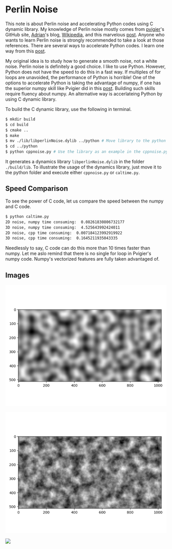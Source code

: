 # Perlin Noise

This note is about Perlin noise and accelerating Python codes using C dynamic library. My knowledge of Perlin noise mostly comes from [pvigier](https://github.com/pvigier/perlin-numpy)'s GitHub site, [Adrian](https://flafla2.github.io/2014/08/09/perlinnoise.html)'s blog, [Wikipedia](https://en.wikipedia.org/wiki/Perlin_noise), and this marvelous [post](https://gpfault.net/posts/perlin-noise.txt.html). Anyone who wants to learn Perlin noise is strongly recommended to take a look at those references. There are several ways to accelerate Python codes. I learn one way from this [post](https://zhuanlan.zhihu.com/p/76058539). 

My original idea is to study how to generate a smooth noise, not a white noise. Perlin noise is definitely a good choice. I like to use Python. However, Python does not have the speed to do this in a fast way. If multiples of for loops are unavoided, the performance of Python is horrible! One of the options to accelerate Python is taking the advantage of numpy, if one has the superior numpy skill like Pvigier did in this [post](https://pvigier.github.io/2018/06/13/perlin-noise-numpy.html). Building such skills require fluency about numpy. An alternative way is accerlateing Python by using C dynamic library. 

To build the C dynamic library, use the following in terminal.

```bash
$ mkdir build
$ cd build
$ cmake ..
$ make
$ mv ./lib/libperlinNoise.dylib ../python # Move library to the python folder.
$ cd ../python
$ python cppnoise.py # Use the library as an example in the cppnoise.py code
```

It generates a dynamics library `libperlinNoise.dylib` in the folder `./build/lib`. To illustrate the usage of the dynamics library, just move it to the python folder and execute either `cppnoise.py` or `caltime.py`.

## Speed Comparison

To see the power of C code, let us compare the speed between the numpy and C code. 

```bash
$ python caltime.py
2D noise, numpy time consuming:  0.08261830806732177
3D noise, numpy time consuming:  4.525643992424011
2D noise, cpp time consuming:  0.007184123992919922
3D noise, cpp time consuming:  0.1645211935043335
```

Needlessly to say, C code can do this more than 10 times faster than numpy. Let me aslo remind that there is no single for loop in Pvigier's numpy code. Numpy's vectorized features are fully taken advantaged of. 

## Images

![noise2d](./image/noise2d.png)

![](./image/octavenoise2d.png)

![](./image/cppnoise.gif)